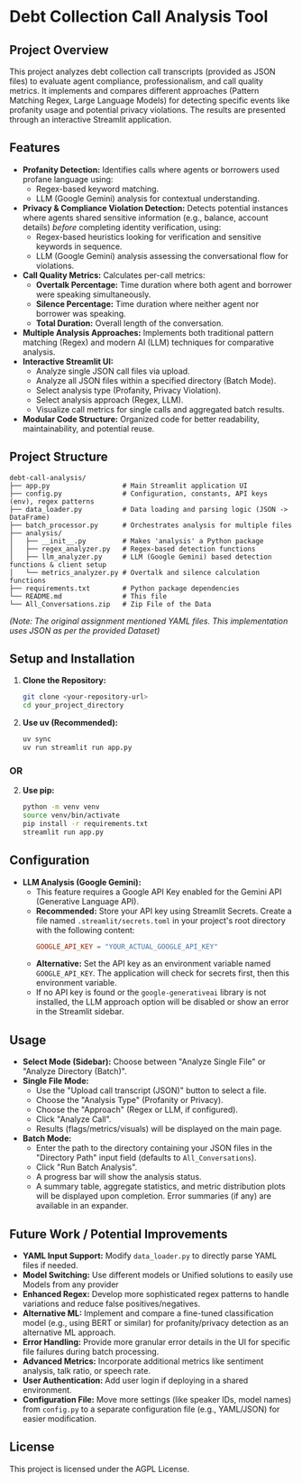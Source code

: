 # Debt Collection Call Analysis Tool

## Project Overview

This project analyzes debt collection call transcripts (provided as JSON files) to evaluate agent compliance, professionalism, and call quality metrics. It implements and compares different approaches (Pattern Matching Regex, Large Language Models) for detecting specific events like profanity usage and potential privacy violations. The results are presented through an interactive Streamlit application.

## Features

*   **Profanity Detection:** Identifies calls where agents or borrowers used profane language using:
    *   Regex-based keyword matching.
    *   LLM (Google Gemini) analysis for contextual understanding.
*   **Privacy & Compliance Violation Detection:** Detects potential instances where agents shared sensitive information (e.g., balance, account details) *before* completing identity verification, using:
    *   Regex-based heuristics looking for verification and sensitive keywords in sequence.
    *   LLM (Google Gemini) analysis assessing the conversational flow for violations.
*   **Call Quality Metrics:** Calculates per-call metrics:
    *   **Overtalk Percentage:** Time duration where both agent and borrower were speaking simultaneously.
    *   **Silence Percentage:** Time duration where neither agent nor borrower was speaking.
    *   **Total Duration:** Overall length of the conversation.
*   **Multiple Analysis Approaches:** Implements both traditional pattern matching (Regex) and modern AI (LLM) techniques for comparative analysis.
*   **Interactive Streamlit UI:**
    *   Analyze single JSON call files via upload.
    *   Analyze all JSON files within a specified directory (Batch Mode).
    *   Select analysis type (Profanity, Privacy Violation).
    *   Select analysis approach (Regex, LLM).
    *   Visualize call metrics for single calls and aggregated batch results.
*   **Modular Code Structure:** Organized code for better readability, maintainability, and potential reuse.

## Project Structure

```
debt-call-analysis/
├── app.py                  # Main Streamlit application UI
├── config.py               # Configuration, constants, API keys (env), regex patterns
├── data_loader.py          # Data loading and parsing logic (JSON -> DataFrame)
├── batch_processor.py      # Orchestrates analysis for multiple files
├── analysis/
│   ├── __init__.py         # Makes 'analysis' a Python package
│   ├── regex_analyzer.py   # Regex-based detection functions
│   ├── llm_analyzer.py     # LLM (Google Gemini) based detection functions & client setup
│   └── metrics_analyzer.py # Overtalk and silence calculation functions
├── requirements.txt        # Python package dependencies
└── README.md               # This file
└── All_Conversations.zip   # Zip File of the Data

```

*(Note: The original assignment mentioned YAML files. This implementation uses JSON as per the provided Dataset)*

## Setup and Installation

1.  **Clone the Repository:**
    ```bash
    git clone <your-repository-url>
    cd your_project_directory
    ```
2. **Use uv (Recommended):**
    ```bash
    uv sync
    uv run streamlit run app.py
    ```
###        OR 

2.  **Use pip:**
    ```bash
    python -m venv venv
    source venv/bin/activate
    pip install -r requirements.txt
    streamlit run app.py
    ```

## Configuration

*   **LLM Analysis (Google Gemini):**
    *   This feature requires a Google API Key enabled for the Gemini API (Generative Language API).
    *   **Recommended:** Store your API key using Streamlit Secrets. Create a file named `.streamlit/secrets.toml` in your project's root directory with the following content:
        ```toml
        GOOGLE_API_KEY = "YOUR_ACTUAL_GOOGLE_API_KEY"
        ```
    *   **Alternative:** Set the API key as an environment variable named `GOOGLE_API_KEY`. The application will check for secrets first, then this environment variable.
    *   If no API key is found or the `google-generativeai` library is not installed, the LLM approach option will be disabled or show an error in the Streamlit sidebar.

## Usage



*   **Select Mode (Sidebar):** Choose between "Analyze Single File" or "Analyze Directory (Batch)".
*   **Single File Mode:**
    *   Use the "Upload call transcript (JSON)" button to select a file.
    *   Choose the "Analysis Type" (Profanity or Privacy).
    *   Choose the "Approach" (Regex or LLM, if configured).
    *   Click "Analyze Call".
    *   Results (flags/metrics/visuals) will be displayed on the main page.
*   **Batch Mode:**
    *   Enter the path to the directory containing your JSON files in the "Directory Path" input field (defaults to `All_Conversations`).
    *   Click "Run Batch Analysis".
    *   A progress bar will show the analysis status.
    *   A summary table, aggregate statistics, and metric distribution plots will be displayed upon completion. Error summaries (if any) are available in an expander.



## Future Work / Potential Improvements

*   **YAML Input Support:** Modify `data_loader.py` to directly parse YAML files if needed.
*   **Model Switching:** Use different models or Unified solutions to easily use Models from any provider
*   **Enhanced Regex:** Develop more sophisticated regex patterns to handle variations and reduce false positives/negatives.
*   **Alternative ML:** Implement and compare a fine-tuned classification model (e.g., using BERT or similar) for profanity/privacy detection as an alternative ML approach.
*   **Error Handling:** Provide more granular error details in the UI for specific file failures during batch processing.
*   **Advanced Metrics:** Incorporate additional metrics like sentiment analysis, talk ratio, or speech rate.
*   **User Authentication:** Add user login if deploying in a shared environment.
*   **Configuration File:** Move more settings (like speaker IDs, model names) from `config.py` to a separate configuration file (e.g., YAML/JSON) for easier modification.

## License

This project is licensed under the AGPL License.
